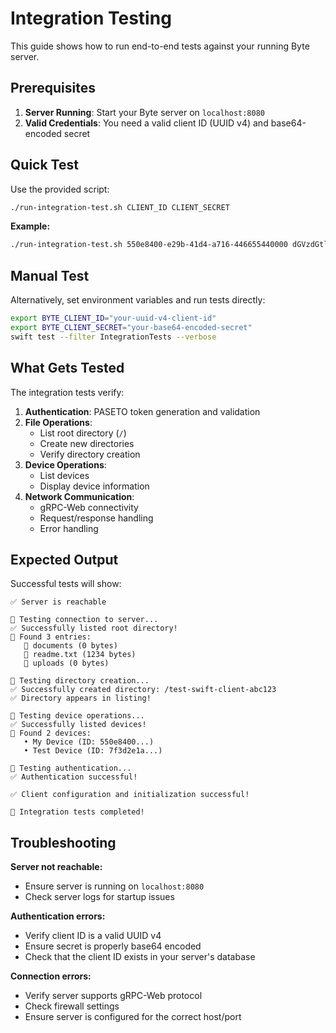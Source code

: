 # Integration Testing

This guide shows how to run end-to-end tests against your running Byte server.

## Prerequisites

1. **Server Running**: Start your Byte server on `localhost:8080`
2. **Valid Credentials**: You need a valid client ID (UUID v4) and base64-encoded secret

## Quick Test

Use the provided script:

```bash
./run-integration-test.sh CLIENT_ID CLIENT_SECRET
```

**Example:**
```bash
./run-integration-test.sh 550e8400-e29b-41d4-a716-446655440000 dGVzdGtleWZvcmJ5dGVzZXJ2ZXJjbGllbnR0ZXN0
```

## Manual Test

Alternatively, set environment variables and run tests directly:

```bash
export BYTE_CLIENT_ID="your-uuid-v4-client-id"
export BYTE_CLIENT_SECRET="your-base64-encoded-secret"
swift test --filter IntegrationTests --verbose
```

## What Gets Tested

The integration tests verify:

1. **Authentication**: PASETO token generation and validation
2. **File Operations**:
   - List root directory (`/`)
   - Create new directories
   - Verify directory creation
3. **Device Operations**:
   - List devices
   - Display device information
4. **Network Communication**:
   - gRPC-Web connectivity
   - Request/response handling
   - Error handling

## Expected Output

Successful tests will show:
```
✅ Server is reachable

🔧 Testing connection to server...
✅ Successfully listed root directory!
📁 Found 3 entries:
   📂 documents (0 bytes)
   📄 readme.txt (1234 bytes)
   📂 uploads (0 bytes)

🔧 Testing directory creation...
✅ Successfully created directory: /test-swift-client-abc123
✅ Directory appears in listing!

🔧 Testing device operations...
✅ Successfully listed devices!
📱 Found 2 devices:
   • My Device (ID: 550e8400...)
   • Test Device (ID: 7f3d2e1a...)

🔧 Testing authentication...
✅ Authentication successful!

✅ Client configuration and initialization successful!

🎉 Integration tests completed!
```

## Troubleshooting

**Server not reachable:**
- Ensure server is running on `localhost:8080`
- Check server logs for startup issues

**Authentication errors:**
- Verify client ID is a valid UUID v4
- Ensure secret is properly base64 encoded
- Check that the client ID exists in your server's database

**Connection errors:**
- Verify server supports gRPC-Web protocol
- Check firewall settings
- Ensure server is configured for the correct host/port